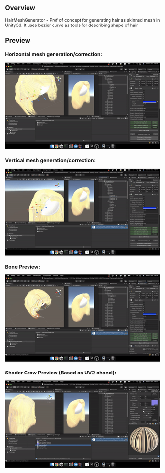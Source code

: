 ## Overview
HairMeshGenerator - Prof of concept for generating hair as skinned mesh in Unity3d.
It uses bezier curve as tools for describing shape of hair.

## Preview
### Horizontal mesh generation/correction:
![](PreviewGitHub/Horizontal.gif)
### Vertical mesh generation/correction:
![](PreviewGitHub/Vertical.gif)
### Bone Preview:
![](PreviewGitHub/Bones.gif)
### Shader Grow Preview (Based on UV2 chanel):
![](PreviewGitHub/Grow.gif)





